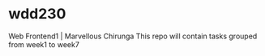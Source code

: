 # wdd230
Web Frontend1 | Marvellous Chirunga
This repo will contain tasks grouped from week1 to week7